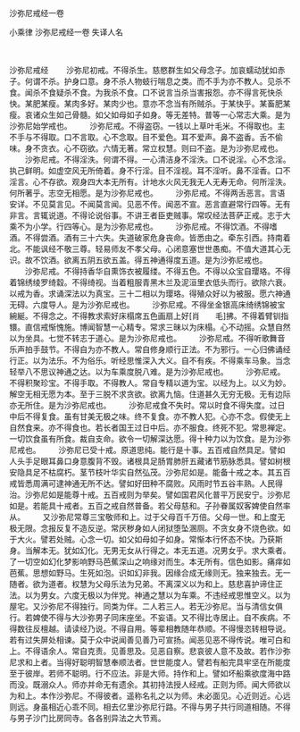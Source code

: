 沙弥尼戒经一卷


小乘律
沙弥尼戒经一卷
失译人名


　　

沙弥尼戒经
　　沙弥尼初戒。不得杀生。慈愍群生如父母念子。加哀蠕动犹如赤子。何谓不杀。护身口意。身不杀人物蚑行喘息之类。而不手为亦不教人。见杀不食。闻杀不食疑杀不食。为我杀不食。口不说言当杀当害报怨。亦不得言死快杀快。某肥某瘦。某肉多好。某肉少也。意亦不念当有所贼杀。于某快乎。某畜肥某瘦。哀诸众生如己骨髓。如父如母如子如身。等无差特。普等一心常志大乘。是为沙弥尼始学戒也。
　　沙弥尼戒。不得盗窃。一钱以上草叶毛米。不得取也。主不手与不得取。口不言取。心不念取。目不爱色。耳不爱声。鼻不盗香。舌不偷味。身不贪衣。心不窃欲。六情无著。常立权慧。则曰不盗。是为沙弥尼戒也。
　　沙弥尼戒。不得淫泆。何谓不得。一心清洁身不淫泆。口不说淫。心不念淫。执己鲜明。如虚空风无所倚着。身不行淫。目不淫视。耳不淫听。鼻不淫香。口不淫言。心不存欲。观身四大本无所有。计地水火风无我无人无寿无命。何所淫泆。何所著乎。志空无相愿。是为沙弥尼戒也。
　　沙弥尼戒。不得两舌恶言。言语安详。不见莫言见。不闻莫言闻。见恶不传。闻恶不宣。恶言直避常行四等。无有非言。言辄说道。不得论说俗事。不讲王者臣吏贼事。常叹经法菩萨正戒。志于大乘不为小学。行四等心。是为沙弥尼戒也。
　　沙弥尼戒。不得饮酒。不得嗜酒。不得尝酒。酒有三十六失。失道破家危身丧命。皆悉由之。牵东引西。持南着北。不能讽经不敬三尊。轻易师友不孝父母。心闭意塞世世愚痴。不值大道其心无识。故不饮酒。欲离五阴五欲五盖。得五神通得度五道。是为沙弥尼戒也。
　　沙弥尼戒。不得持香华自熏饰衣被履缕。不得五色。不得以众宝自璎珞。不得着锦绣绫罗绮縠。不得绮视。当着粗服青黑木兰及泥洹里衣低头而行。欲除六衰。以戒为香。求诵深法以为真宝。三十二相以为璎珞。得殖众好以为被服。愿六神通无碍。六度导人。是为沙弥尼戒也。
　　沙弥尼戒。不得坐金银高床绮绣锦被宝綩綖。不得念之。不得教求索好床榻席五色画扇上好[肖　　毛]拂。不得着臂钏指镮。直信戒惭愧施。博闻智慧一心精专。常求三昧以为床榻。心不动摇。众慧自然以为坐具。七觉不转志于道心。是为沙弥尼戒也。
　　沙弥尼戒。不得听歌舞音乐声拍手鼓节。不得自为亦不教人。常自修身顺行正法。不为邪行。一心归佛诵经行正。以为法乐。不为俗乐。听经思惟深入大义。自不有疾。不得乘车马象。当念轻举八不思议神通之达。以为车乘度脱八难。是为沙弥尼戒也。
　　沙弥尼戒。不得积聚珍宝。不得手取。不得教人。常自专精以道为宝。以经为上。以义为妙。解空无相无愿为本。至于三脱不求贪欲。欲离九恼。住道甚久无穷无极。无有边际亦无所住。是为沙弥尼戒也。
　　沙弥尼戒食不失时。常以时食不得失度。过日中后不得复食。虽有甘美无极之味。终不复食。亦不教人犯。心亦不念。假使无上自然食来。亦不得食也。若长者国王过日中后。亦不服食。终死不犯。常思禅定。一切饮食虽有所食。裁自支命。欲令一切解深达愿。得十种力以为饮食。是为沙弥尼戒也。
　　沙弥尼已受十戒。原道思纯。能行是十事。五百戒自然具足。譬如人头手足眼耳鼻口身意腹背不毁。诸根具足肠胃肺肝五藏诸节筋脉悉具。譬如树根安隐具足不枯腐朽。茎节枝叶华实自然弘茂。沙弥尼如是。能备十戒之本。其五百戒皆悉周满可逮神通无所不达。譬如好田种不腐败。风雨时节五谷丰熟。人民得治。沙弥尼如是能尊十戒。五百戒则为举矣。譬如国君风化普平万民安宁。沙弥尼如是。若能具十戒者。五百之戒自然普备。若父母慈和。子孙眷属奴客婢使自然率从。
　　又沙弥尼常尊三宝敬师和上。过于父母百千万倍。父母一世。和上度无极无限。念报反复不造反逆。常厌秽身如人闭狱堕坠溷厕。不贪女身不烧色欲。如于大火。譬若处贼。心念一切。如父如母如子如身。常惭本行怀态不快。乃获斯身。当解本无。犹如幻化。无男无女从行得之。本无五道。况男女乎。求大乘者。了一切空如幻化梦影响野马芭蕉深山之响缘对而生。本无所有。信色如影。痛痒如芭蕉。思想如野马。生死如泡。识如幻非我。因缘合成无缘则无。独来独去。无一随者。欲为道者。权慧为父母乐法为兄弟。不离深义以为和上。慈悲喜护谛住正法。以为男女。六度无极以为伴党。神通之慧以为车乘。不违经戒思惟空义。以为屋宅。又沙弥尼不得独行。同类为伴。二人若三人。若无沙弥尼。当与清信女俱行。若婢使不得与大沙弥男子同床座坐。不妄语。又不得比寺居止。自不疾病。不得数往反檀越。请读经乃说。不得自用。等辈相教随年恭顺。不得慢恣转相导说。若有过失屏处相谏。莫于众中说闻善见善乃可宣扬。闻恶见恶不得传说。唯可白和上。不得语余人。常自克责。见善思及。见恶自察。悲哀彼人意不及故。若作沙弥尼求和上者。当得好聪明智慧奉顺法者。世世能度人。譬若有船完具牢坚在所能度至于彼岸。若师不聪明。行不应法。非是大师。持作和上。譬如坏船乘欲度海中路而没。既溺众人。师亦并命无有遗余。其初持法授人经戒。正则为师。闻大师欲以为和上。本作沙弥尼。不得彼者。遥称名礼之以为师。未必面见。心近则近。心远则远。身虽相近心乖不同。相去亿里沙弥尼行路。不得与男子共行同道相随。不得与男子沙门比房同寺。各各别异法之大节焉。


